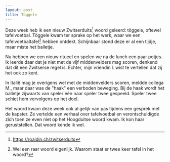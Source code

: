 ```yaml
---
layout: post
title: Töggele
---
```


Deze week heb ik een nieuw Zwitserduits[^2] woord geleerd: töggele, oftewel tafelvoetbal. Töggele kwam ter sprake op het werk, waar we een tafelvoetbaltafel[^1] hebben ontdekt. Schijnbaar stond deze er al een tijdje, maar miste het balletje.

Nu hebben we een nieuw ritueel en spelen we na de lunch een paar potjes. Ik leerde daar dat je niet met de vijf middenvelders mag scoren, denkend dat dit een Zwitserse regel is. Echter, mijn vriendin I. wist te vertellen dat zij het ook zo kent.

In Italië mag je overigens wel met de middenvelders scoren, meldde collega M., maar daar was de "haak" een verboden beweging. Bij de haak wordt het balletje zijwaarts van speler één naar speler twee gespeeld. Speler twee schiet hem vervolgens op het doel.

Het woord kwam deze week ook al gelijk van pas tijdens een gesprek met de kapster. Ze vertelde een verhaal over tafelvoetbal en verontschuldigde zich toen ze even niet op het Hoogduitse woord kwam. Ik kon haar geruststellen. Dat woord kende ik wel.

[^1]: Wel een raar woord eigenlijk. Waarom staat er twee keer tafel in het woord?
[^2]: <https://roaldin.ch/zwitserduits>
